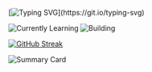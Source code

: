 
  

[![Typing SVG](https://readme-typing-svg.demolab.com?font=Courier+New&weight=600&size=28&duration=3000&pause=1500&color=00FF00&background=282C34&center=true&vCenter=true&width=500&height=60&lines=Hello%2C+I'm+Ayah+Atheel!;I'm+a+Passionate+Developer;Welcome+to+my+GitHub+Profile!)](https://git.io/typing-svg)


![Currently Learning](https://img.shields.io/badge/Currently%20Learning-Next.js-00FF00?style=for-the-badge&logo=next.js)
![Building](https://img.shields.io/badge/Entrepreneur%20Mode-On-00FF00?style=for-the-badge)



<!--
[![HitCount](https://hits.dwyl.com/ayahatheel/ayahatheel.svg?style=flat-square&show=unique)](http://hits.dwyl.com/ayahatheel/ayahatheel)




**ayahatheel/ayahatheel** is a ✨ _special_ ✨ repository because its `README.md` (this file) appears on your GitHub profile.

Here are some ideas to get you started:

- 🔭 I’m currently working on ...
- 🌱 I’m currently learning ...
- 👯 I’m looking to collaborate on ...
- 🤔 I’m looking for help with ...
- 💬 Ask me about ...
- 📫 How to reach me: ...
- 😄 Pronouns: ...
- ⚡ Fun fact: ...
-->


[![GitHub Streak](https://github-readme-streak-stats.herokuapp.com?user=ayahatheel&theme=hacker&border_radius=12.5)](https://git.io/streak-stats)


![Summary Card](https://github-profile-summary-cards.vercel.app/api/cards/profile-details?username=ayahatheel&theme=github_dark)
